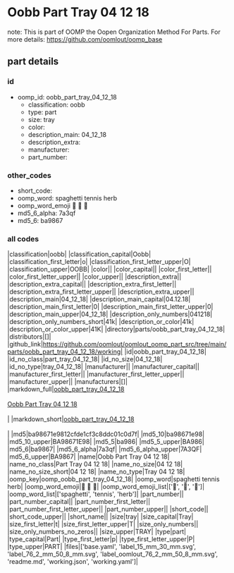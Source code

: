 # Oobb Part Tray 04 12 18  

note: This is part of OOMP the Oopen Organization Method For Parts. For more details: https://github.com/oomlout/oomp_base

##  part details





### id
* oomp_id: oobb_part_tray_04_12_18
  * classification: oobb
  * type: part
  * size: tray
  * color: 
  * description_main: 04_12_18
  * description_extra: 
  * manufacturer: 
  * part_number: 

### other_codes
* short_code: 
* oomp_word: spaghetti tennis herb
* oomp_word_emoji :spaghetti: :tennis: :herb:
* md5_6_alpha: 7a3qf
* md5_6: ba9867

### all codes 
|classification|oobb|
|classification_capital|Oobb|
|classification_first_letter|o|
|classification_first_letter_upper|O|
|classification_upper|OOBB|
|color||
|color_capital||
|color_first_letter||
|color_first_letter_upper||
|color_upper||
|description_extra||
|description_extra_capital||
|description_extra_first_letter||
|description_extra_first_letter_upper||
|description_extra_upper||
|description_main|04_12_18|
|description_main_capital|04.12.18|
|description_main_first_letter|0|
|description_main_first_letter_upper|0|
|description_main_upper|04_12_18|
|description_only_numbers|041218|
|description_only_numbers_short|41k|
|description_or_color|41k|
|description_or_color_upper|41K|
|directory|parts/oobb_part_tray_04_12_18|
|distributors|[]|
|github_link|https://github.com/oomlout/oomlout_oomp_part_src/tree/main/parts/oobb_part_tray_04_12_18/working|
|id|oobb_part_tray_04_12_18|
|id_no_class|part_tray_04_12_18|
|id_no_size|04_12_18|
|id_no_type|tray_04_12_18|
|manufacturer||
|manufacturer_capital||
|manufacturer_first_letter||
|manufacturer_first_letter_upper||
|manufacturer_upper||
|manufacturers|[]|
|markdown_full|[oobb_part_tray_04_12_18](https://github.com/oomlout/oomlout_oomp_part_src/tree/main/parts/oobb_part_tray_04_12_18/working)<br>[](https://github.com/oomlout/oomlout_oomp_part_src/tree/main/parts/oobb_part_tray_04_12_18/working)<br>[Oobb Part Tray 04 12 18](https://github.com/oomlout/oomlout_oomp_part_src/tree/main/parts/oobb_part_tray_04_12_18/working)<br><br>|
|markdown_short|[oobb_part_tray_04_12_18](https://github.com/oomlout/oomlout_oomp_part_src/tree/main/parts/oobb_part_tray_04_12_18/working)<br><br>|
|md5|ba98671e9812cfde1cf3c8ddc01c0d7f|
|md5_10|ba98671e98|
|md5_10_upper|BA98671E98|
|md5_5|ba986|
|md5_5_upper|BA986|
|md5_6|ba9867|
|md5_6_alpha|7a3qf|
|md5_6_alpha_upper|7A3QF|
|md5_6_upper|BA9867|
|name|Oobb Part Tray 04 12 18|
|name_no_class|Part Tray 04 12 18|
|name_no_size|04 12 18|
|name_no_size_short|04 12 18|
|name_no_type|Tray 04 12 18|
|oomp_key|oomp_oobb_part_tray_04_12_18|
|oomp_word|spaghetti tennis herb|
|oomp_word_emoji|:spaghetti: :tennis: :herb:|
|oomp_word_emoji_list|[':spaghetti:', ':tennis:', ':herb:']|
|oomp_word_list|['spaghetti', 'tennis', 'herb']|
|part_number||
|part_number_capital||
|part_number_first_letter||
|part_number_first_letter_upper||
|part_number_upper||
|short_code||
|short_code_upper||
|short_name||
|size|tray|
|size_capital|Tray|
|size_first_letter|t|
|size_first_letter_upper|T|
|size_only_numbers||
|size_only_numbers_no_zeros||
|size_upper|TRAY|
|type|part|
|type_capital|Part|
|type_first_letter|p|
|type_first_letter_upper|P|
|type_upper|PART|
|files|['base.yaml', 'label_15_mm_30_mm.svg', 'label_76_2_mm_50_8_mm.svg', 'label_oomlout_76_2_mm_50_8_mm.svg', 'readme.md', 'working.json', 'working.yaml']|
